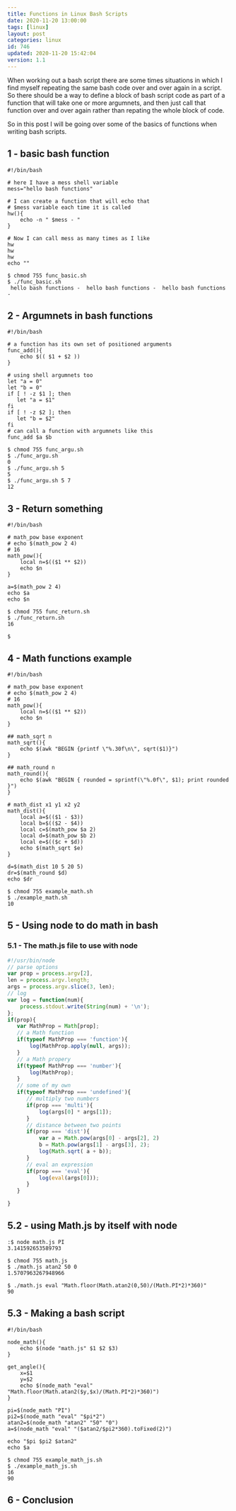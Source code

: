 ```yaml
---
title: Functions in Linux Bash Scripts
date: 2020-11-20 13:00:00
tags: [linux]
layout: post
categories: linux
id: 746
updated: 2020-11-20 15:42:04
version: 1.1
---
```


When working out a bash script there are some times situations in which I find myself repeating the same bash code over and over again in a script. So there should be a way to define a block of bash script code as part of a function that will take one or more argumnets, and then just call that function over and over again rather than repating the whole block of code.

So in this post I will be going over some of the basics of functions when writing bash scripts.

<!-- more -->

## 1 - basic bash function

```
#!/bin/bash
 
# here I have a mess shell variable
mess="hello bash functions"
 
# I can create a function that will echo that
# $mess variable each time it is called
hw(){
    echo -n " $mess - "
}
 
# Now I can call mess as many times as I like
hw
hw
hw
echo ""
```

```
$ chmod 755 func_basic.sh
$ ./func_basic.sh
 hello bash functions -  hello bash functions -  hello bash functions - 
```

## 2 - Argumnets in bash functions

```
#!/bin/bash
 
# a function has its own set of positioned arguments
func_add(){
    echo $(( $1 + $2 ))
}
 
# using shell argumnets too
let "a = 0"
let "b = 0"
if [ ! -z $1 ]; then
   let "a = $1"
fi
if [ ! -z $2 ]; then
   let "b = $2"
fi
# can call a function with argumnets like this
func_add $a $b
```

```
$ chmod 755 func_argu.sh
$ ./func_argu.sh
0
$ ./func_argu.sh 5
5
$ ./func_argu.sh 5 7
12
```

## 3 - Return something

```
#!/bin/bash
 
# math_pow base exponent
# echo $(math_pow 2 4)
# 16
math_pow(){
    local n=$(($1 ** $2))
    echo $n
}
 
a=$(math_pow 2 4)
echo $a
echo $n
```

```
$ chmod 755 func_return.sh
$ ./func_return.sh
16

$
```

## 4 - Math functions example

```
#!/bin/bash
 
# math_pow base exponent
# echo $(math_pow 2 4)
# 16
math_pow(){
    local n=$(($1 ** $2))
    echo $n
}
 
## math_sqrt n
math_sqrt(){
    echo $(awk "BEGIN {printf \"%.30f\n\", sqrt($1)}")
}
 
## math_round n
math_round(){
    echo $(awk "BEGIN { rounded = sprintf(\"%.0f\", $1); print rounded }")
}
 
# math_dist x1 y1 x2 y2
math_dist(){
    local a=$(($1 - $3))
    local b=$(($2 - $4))
    local c=$(math_pow $a 2)
    local d=$(math_pow $b 2)
    local e=$(($c + $d))
    echo $(math_sqrt $e)
}
 
d=$(math_dist 10 5 20 5)
dr=$(math_round $d)
echo $dr 
```

```
$ chmod 755 example_math.sh
$ ./example_math.sh
10
```

## 5 - Using node to do math in bash

### 5.1 - The math.js file to use with node

```js
#!/usr/bin/node
// parse options
var prop = process.argv[2],
len = process.argv.length;
args = process.argv.slice(3, len);
// log
var log = function(num){
    process.stdout.write(String(num) + '\n');
};
if(prop){
   var MathProp = Math[prop];
   // a Math function
   if(typeof MathProp === 'function'){
       log(MathProp.apply(null, args));
   }
   // a Math propery
   if(typeof MathProp === 'number'){
       log(MathProp);
   }
   // some of my own
   if(typeof MathProp === 'undefined'){
      // multiply two numbers
      if(prop === 'multi'){
          log(args[0] * args[1]);
      }
      // distance between two points
      if(prop === 'dist'){
          var a = Math.pow(args[0] - args[2], 2)
          b = Math.pow(args[1] - args[3], 2);
          log(Math.sqrt( a + b));
      }
      // eval an expression
      if(prop === 'eval'){
          log(eval(args[0]));
      }
   }

}
```

## 5.2 - using Math.js by itself with node

```
:$ node math.js PI
3.141592653589793
```

```
$ chmod 755 math.js
$ ./math.js atan2 50 0
1.5707963267948966
```

```
$ ./math.js eval "Math.floor(Math.atan2(0,50)/(Math.PI*2)*360)"
90
```

## 5.3 - Making a bash script

```
#!/bin/bash

node_math(){
    echo $(node "math.js" $1 $2 $3)
}

get_angle(){
    x=$1
    y=$2
    echo $(node_math "eval" "Math.floor(Math.atan2($y,$x)/(Math.PI*2)*360)")
}

pi=$(node_math "PI")
pi2=$(node_math "eval" "$pi*2")
atan2=$(node_math "atan2" "50" "0")
a=$(node_math "eval" "($atan2/$pi2*360).toFixed(2)")

echo "$pi $pi2 $atan2"
echo $a
```

```
$ chmod 755 example_math_js.sh
$ ./example_math_js.sh
16
90
```

## 6 - Conclusion